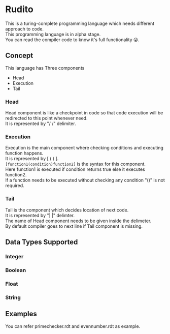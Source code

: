 # Rudito
This is a turing-complete programming language which needs different approach to code.<br/>
This programming language is in alpha stage.<br/>
You can read the compiler code to know it's full functionality 😜.<br/>

## Concept
This language has Three components
* Head 
* Execution
* Tail

### Head
Head component is like a checkpoint in code so that code execution will be redirected to this point whenever need.<br/>
It is represented by "/ /" delimiter.
### Execution
Execution is the main component where checking conditions and executing function happens.<br/>
It is represented by [ ( ) ].<br/>
```[function1(condition)function2]``` is the syntax for this component.<br/>
Here function1 is executed if condition returns true else it executes function2.<br/>
If a function needs to be executed without checking any condition "()" is not required.<br/>
### Tail
Tail is the component which decides location of next code.<br/>
It is represented by "| |" delimter.<br/>
The name of Head component needs to be given inside the delimeter.<br/>
By default compiler goes to next line if Tail component is missing.<br/> 

## Data Types Supported
### Integer
### Boolean
### Float
### String

## Examples
You can refer primechecker.rdt and evennumber.rdt as example.
